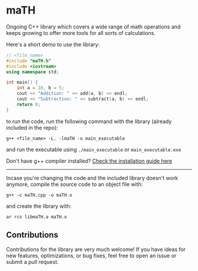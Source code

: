 # maTH
Ongoing C++ library which covers a wide range of math operations and keeps growing to offer more tools for all sorts of calculations.

Here's a short demo to use the library:
```cpp
// <file_name>
#include "maTH.h"
#include <iostream>
using namespace std;

int main() {
    int a = 10, b = 5;
    cout << "Addition: " << add(a, b) << endl;
    cout << "Subtraction: " << subtract(a, b) << endl;
    return 0;
}
```
to run the code, run the following command with the library (already included in the repo):
```console
g++ <file_name> -L. -lmaTH -o main_executable
```
and run the executable using ```./main_executable``` or ```main_executable.exe```

Don't have g++ compiler installed? [Check the installation guide here](https://code.visualstudio.com/docs/cpp/config-mingw)
___

Incase you're changing the code and the included library doesn't work anymore, compile the source code to an object file with:
```console
g++ -c maTH.cpp -o maTH.o
```
and create the library with:
```console
ar rcs libmaTH.a maTH.o
```

## Contributions
Contributions for the library are very much welcome! If you have ideas for new features, optimizations, or bug fixes, feel free to open an issue or submit a pull request.